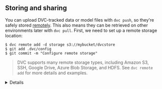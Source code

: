 ## Storing and sharing

You can upload DVC-tracked data or model files with `dvc push`, so they're
safely stored [remotely](/doc/command-reference/remote). This also means they
can be retrieved on other environments later with `dvc pull`. First, we need to
set up a remote storage location:

```dvc
$ dvc remote add -d storage s3://mybucket/dvcstore
$ git add .dvc/config
$ git commit -m "Configure remote storage"
```

> DVC supports many remote storage types, including Amazon S3, SSH, Google
> Drive, Azure Blob Storage, and HDFS. See `dvc remote add` for more details and
> examples.

<details>

### ⚙️ Expand to set up remote storage.

DVC remotes let you store a copy of the data tracked by DVC outside of the local
cache (usually a cloud storage service). For simplicity, let's set up a _local
remote_ in a temporary `dvcstore/` directory (create the dir first if needed):

<toggle>
<tab title="Mac/Linux">

```dvc
$ dvc remote add -d myremote /tmp/dvcstore
$ git commit .dvc/config -m "Configure local remote"
```

</tab>
<tab title="Windows (Cmd)">

```dvc
$ dvc remote add -d myremote %TEMP%\dvcstore
$ git commit .dvc\config -m "Configure local remote"
```

</tab>
</toggle>

> While the term "local remote" may seem contradictory, it doesn't have to be.
> The "local" part refers to the type of location: another directory in the file
> system. "Remote" is what we call storage for <abbr>DVC projects</abbr>. It's
> essentially a local data backup.

</details>
